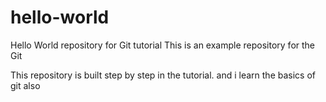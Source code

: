 # hello-world
Hello World repository for Git tutorial
This is an example repository for the Git

This repository is built step by step in the tutorial.
and i learn the basics of git also
